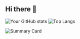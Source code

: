 ## Hi there 👋

![Your GitHub stats](https://github-readme-stats.vercel.app/api?username=SiwenLi666&show_icons=true&theme=tokyonight)
![Top Langs](https://github-readme-stats.vercel.app/api/top-langs/?username=SiwenLi666&layout=compact&theme=tokyonight)






![Summary Card](https://github-profile-summary-cards.vercel.app/api/cards/profile-details?username=SiwenLi666&theme=tokyonight)
